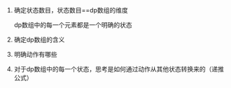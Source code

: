 1. 确定状态数目，状态数目==dp数组的维度

   dp数组中的每一个元素都是一个明确的状态

2. 确定dp数组的含义

3. 明确动作有哪些

4. 对于dp数组中的每一个状态，思考是如何通过动作从其他状态转换来的（递推公式）